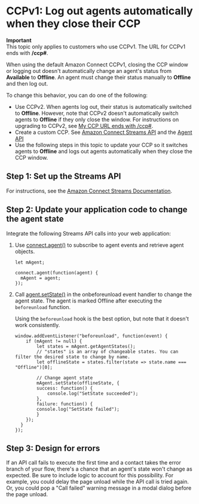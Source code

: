 # CCPv1: Log out agents automatically when they close their CCP<a name="automatic-logout"></a>

**Important**  
This topic only applies to customers who use CCPv1\. The URL for CCPv1 ends with **/ccp\#**\.

When using the default Amazon Connect CCPv1, closing the CCP window or logging out doesn't automatically change an agent's status from **Available** to **Offline**\. An agent must change their status manually to **Offline** and then log out\.

To change this behavior, you can do one of the following:
+ Use CCPv2\. When agents log out, their status is automatically switched to **Offline**\. However, note that CCPv2 doesn't automatically switch agents to **Offline** if they only close the window\. For instructions on upgrading to CCPv2, see [My CCP URL ends with /ccp\#](upgrade-browser-ccp.md)\.
+ Create a custom CCP\. See [Amazon Connect Streams API](https://github.com/amazon-connect/amazon-connect-streams) and the [Agent API](https://github.com/amazon-connect/amazon-connect-streams/blob/master/Documentation.md#agent-api)
+ Use the following steps in this topic to update your CCP so it switches agents to **Offline**  and logs out agents automatically when they close the CCP window\.

## Step 1: Set up the Streams API<a name="automatic-logout-for-agents-step1"></a>

For instructions, see the [Amazon Connect Streams Documentation](https://github.com/amazon-connect/amazon-connect-streams/blob/master/Documentation.md)\. 

## Step 2: Update your application code to change the agent state<a name="automatic-logout-for-agents-step2"></a>

Integrate the following Streams API calls into your web application:

1. Use [connect\.agent\(\)](https://github.com/amazon-connect/amazon-connect-streams/blob/master/Documentation.md#connectagent) to subscribe to agent events and retrieve agent objects\.

   ```
   let mAgent;
   
   connect.agent(function(agent) {
     mAgent = agent;
   });
   ```

1. Call [agent\.setState\(\)](https://github.com/amazon-connect/amazon-connect-streams/blob/master/Documentation.md#agentsetstate--agentsetstatus) in the onbeforeunload event handler to change the agent state\. The agent is marked Offline after executing the `beforeunload` function\.

   Using the `beforeunload` hook is the best option, but note that it doesn't work consistently\. 

   ```
   window.addEventListener("beforeunload", function(event) {
       if (mAgent != null) {
           let states = mAgent.getAgentStates();
           // "states" is an array of changeable states. You can filter the desired state to change by name.
           let offlineState = states.filter(state => state.name === "Offline")[0];
                         
           // Change agent state
           mAgent.setState(offlineState, {
           success: function() {
               console.log("SetState succeeded");
           },
           failure: function() {
           console.log("SetState failed");
           }
       });
     }
   });
   ```

## Step 3: Design for errors<a name="automatic-logout-for-agents-step3"></a>

If an API call fails to execute the first time and a contact takes the error branch of your flow, there's a chance that an agent's state won't change as expected\. Be sure to include logic to account for this possibility\. For example, you could delay the page unload while the API call is tried again\. Or, you could pop a "Call failed" warning message in a modal dialog before the page unload\.